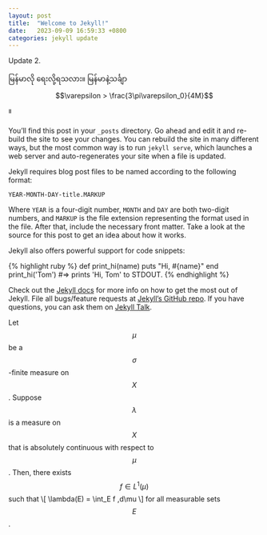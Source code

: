 ```yaml
---
layout: post
title:  "Welcome to Jekyll!"
date:   2023-09-09 16:59:33 +0800
categories: jekyll update
---
```


Update 2.

မြန်မာလို ရေးလို့ရသလား။ မြန်မာနဲ့သင်္ချာ $$\varepsilon > \frac{3\pi\varepsilon_0}{4M}$$။

You’ll find this post in your `_posts` directory. Go ahead and edit it and re-build the site to see your changes. You can rebuild the site in many different ways, but the most common way is to run `jekyll serve`, which launches a web server and auto-regenerates your site when a file is updated.

Jekyll requires blog post files to be named according to the following format:

`YEAR-MONTH-DAY-title.MARKUP`

Where `YEAR` is a four-digit number, `MONTH` and `DAY` are both two-digit numbers, and `MARKUP` is the file extension representing the format used in the file. After that, include the necessary front matter. Take a look at the source for this post to get an idea about how it works.

Jekyll also offers powerful support for code snippets:

{% highlight ruby %}
def print_hi(name)
  puts "Hi, #{name}"
end
print_hi('Tom')
#=> prints 'Hi, Tom' to STDOUT.
{% endhighlight %}

Check out the [Jekyll docs][jekyll-docs] for more info on how to get the most out of Jekyll. File all bugs/feature requests at [Jekyll’s GitHub repo][jekyll-gh]. If you have questions, you can ask them on [Jekyll Talk][jekyll-talk].

[jekyll-docs]: https://jekyllrb.com/docs/home
[jekyll-gh]:   https://github.com/jekyll/jekyll
[jekyll-talk]: https://talk.jekyllrb.com/

Let $$\mu$$ be a $$\sigma$$-finite measure on $$X$$. 
Suppose $$\lambda$$ is a measure on $$X$$ that is absolutely 
continuous with respect to $$\mu$$. 
Then, there exists $$f \in L^1(\mu)$$ such that 
\\[
  \lambda(E) = \int_E f \,d\mu
\\]
for all measurable sets $$E$$.
